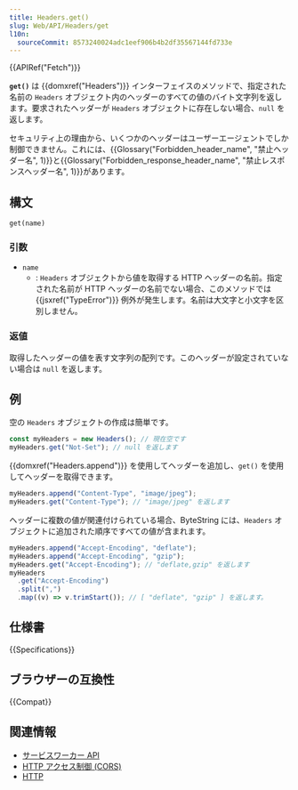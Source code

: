 ```yaml
---
title: Headers.get()
slug: Web/API/Headers/get
l10n:
  sourceCommit: 8573240024adc1eef906b4b2df35567144fd733e
---
```


{{APIRef("Fetch")}}

**`get()`** は {{domxref("Headers")}} インターフェイスのメソッドで、指定された名前の `Headers` オブジェクト内のヘッダーのすべての値のバイト文字列を返します。要求されたヘッダーが `Headers` オブジェクトに存在しない場合、`null` を返します。

セキュリティ上の理由から、いくつかのヘッダーはユーザーエージェントでしか制御できません。これには、{{Glossary("Forbidden_header_name", "禁止ヘッダー名", 1)}}と{{Glossary("Forbidden_response_header_name", "禁止レスポンスヘッダー名", 1)}}があります。

## 構文

```js-nolint
get(name)
```

### 引数

- `name`
  - : `Headers` オブジェクトから値を取得する HTTP ヘッダーの名前。指定された名前が HTTP ヘッダーの名前でない場合、このメソッドでは {{jsxref("TypeError")}} 例外が発生します。名前は大文字と小文字を区別しません。

### 返値

取得したヘッダーの値を表す文字列の配列です。このヘッダーが設定されていない場合は `null` を返します。

## 例

空の `Headers` オブジェクトの作成は簡単です。

```js
const myHeaders = new Headers(); // 現在空です
myHeaders.get("Not-Set"); // null を返します
```

{{domxref("Headers.append")}} を使用してヘッダーを追加し、`get()` を使用してヘッダーを取得できます。

```js
myHeaders.append("Content-Type", "image/jpeg");
myHeaders.get("Content-Type"); // "image/jpeg" を返します
```

ヘッダーに複数の値が関連付けられている場合、ByteString には、`Headers` オブジェクトに追加された順序ですべての値が含まれます。

```js
myHeaders.append("Accept-Encoding", "deflate");
myHeaders.append("Accept-Encoding", "gzip");
myHeaders.get("Accept-Encoding"); // "deflate,gzip" を返します
myHeaders
  .get("Accept-Encoding")
  .split(",")
  .map((v) => v.trimStart()); // [ "deflate", "gzip" ] を返します。
```

## 仕様書

{{Specifications}}

## ブラウザーの互換性

{{Compat}}

## 関連情報

- [サービスワーカー API](/ja/docs/Web/API/Service_Worker_API)
- [HTTP アクセス制御 (CORS)](/ja/docs/Web/HTTP/CORS)
- [HTTP](/ja/docs/Web/HTTP)
